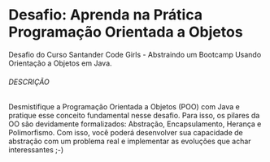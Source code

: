 # Desafio: Aprenda na Prática Programação Orientada a Objetos

Desafio do Curso Santander Code Girls - Abstraindo um Bootcamp Usando Orientação a Objetos em Java.

###### DESCRIÇÃO

Desmistifique a Programação Orientada a Objetos (POO) com Java e pratique esse conceito fundamental nesse desafio. Para isso, os pilares da OO são devidamente formalizados: Abstração, Encapsulamento, Herança e Polimorfismo. Com isso, você poderá desenvolver sua capacidade de abstração com um problema real e implementar as evoluções que achar interessantes ;-)